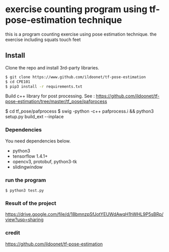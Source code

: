 # exercise counting program using tf-pose-estimation technique 
this is a program counting exercise using pose estimation technique. the exercise including squats touch feet

## Install
Clone the repo and install 3rd-party libraries.

```bash
$ git clone https://www.github.com/ildoonet/tf-pose-estimation
$ cd CPE101
$ pip3 install -r requirements.txt
```

Build c++ library for post processing. See : https://github.com/ildoonet/tf-pose-estimation/tree/master/tf_pose/pafprocess

$ cd tf_pose/pafprocess
$ swig -python -c++ pafprocess.i && python3 setup.py build_ext --inplace
### Dependencies

You need dependencies below.

- python3
- tensorflow 1.4.1+
- opencv3, protobuf, python3-tk
- slidingwindow

### run the program
```
$ python3 test.py
```
### Result of the project
https://drive.google.com/file/d/18bmnzpSfJotYEUWdAwqH1hWHL9P5sBRp/view?usp=sharing

### credit 
https://github.com/ildoonet/tf-pose-estimation
